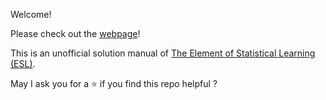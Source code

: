 Welcome!

Please check out the [webpage](https://yuhangzhou88.github.io/ESL_Solution/)!

This is an unofficial solution manual of [The Element of Statistical Learning (ESL)](https://web.stanford.edu/~hastie/ElemStatLearn/).

May I ask you for a ⭐ if you find this repo helpful ?
